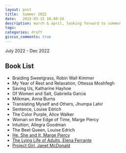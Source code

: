```yaml
---
layout: post
title:  Summer 2022
date:   2015-03-15 16:40:16
description: march & april, looking forward to summer
tags: 
categories: draft
giscus_comments: true
---
```


July 2022 - Dec 2022

## Book List
-   Braiding Sweetgrass, Robin Wall Kimmer
-   My Year of Rest and Relaxation, Ottessa Moshfegh
-   Saving Us, Katharine Hayhoe
-   Of Women and Salt, Gabriella Garcia
-   Milkman, Anna Burns
-   Translating Myself and Others, Jhumpa Lahir
-   Sentence, Louise Edrich
-   The Color Purple, Alice Walker
-   Woman on the Edge of Time, Marge Piercy
-   Intuition, Allegra Goodman
-   The Beet Queen, Louise Edrich
-   [He, She and It, Marge Piercy](https://kennykos.github.io/books/he-she-and-it/)
-   [The Lying Life of Adults, Elena Ferrante](https://kennykos.github.io/books/the-lying-life-of-adults/)
-   [Project Girl, Janet McDonald](https://kennykos.github.io/books/project-girl/)